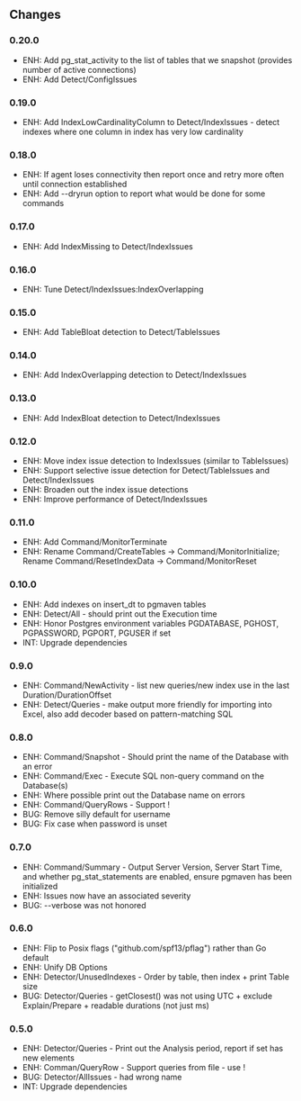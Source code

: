 
## Changes ##

### 0.20.0
 - ENH: Add pg_stat_activity to the list of tables that we snapshot (provides number of active connections)
 - ENH: Add Detect/ConfigIssues

### 0.19.0
 - ENH: Add IndexLowCardinalityColumn to Detect/IndexIssues - detect indexes where one column in index has very low cardinality

### 0.18.0
 - ENH: If agent loses connectivity then report once and retry more often until connection established
 - ENH: Add --dryrun option to report what would be done for some commands

### 0.17.0
 - ENH: Add IndexMissing to Detect/IndexIssues

### 0.16.0
 - ENH: Tune Detect/IndexIssues:IndexOverlapping

### 0.15.0
 - ENH: Add TableBloat detection to Detect/TableIssues

### 0.14.0
 - ENH: Add IndexOverlapping detection to Detect/IndexIssues

### 0.13.0
 - ENH: Add IndexBloat detection to Detect/IndexIssues

### 0.12.0
 - ENH: Move index issue detection to IndexIssues (similar to TableIssues)
 - ENH: Support selective issue detection for Detect/TableIssues and Detect/IndexIssues
 - ENH: Broaden out the index issue detections
 - ENH: Improve performance of Detect/IndexIssues

### 0.11.0
 - ENH: Add Command/MonitorTerminate
 - ENH: Rename Command/CreateTables -> Command/MonitorInitialize; Rename Command/ResetIndexData -> Command/MonitorReset

### 0.10.0
 - ENH: Add indexes on insert_dt to pgmaven tables
 - ENH: Detect/All - should print out the Execution time
 - ENH: Honor Postgres environment variables PGDATABASE, PGHOST, PGPASSWORD, PGPORT, PGUSER if set
 - INT: Upgrade dependencies

### 0.9.0
 - ENH: Command/NewActivity - list new queries/new index use in the last Duration/DurationOffset
 - ENH: Detect/Queries - make output more friendly for importing into Excel, also add decoder based on pattern-matching SQL

### 0.8.0
 - ENH: Command/Snapshot - Should print the name of the Database with an error
 - ENH: Command/Exec - Execute SQL non-query command on the Database(s)
 - ENH: Where possible print out the Database name on errors
 - ENH: Command/QueryRows - Support !<filename>
 - BUG: Remove silly default for username
 - BUG: Fix case when password is unset


### 0.7.0
 - ENH: Command/Summary - Output Server Version, Server Start Time, and whether pg_stat_statements are enabled, ensure pgmaven has been initialized
 - ENH: Issues now have an associated severity
 - BUG: --verbose was not honored

### 0.6.0
 - ENH: Flip to Posix flags ("github.com/spf13/pflag") rather than Go default
 - ENH: Unify DB Options
 - ENH: Detector/UnusedIndexes - Order by table, then index + print Table size
 - BUG: Detector/Queries - getClosest() was not using UTC + exclude Explain/Prepare + readable durations (not just ms)

### 0.5.0
 - ENH: Detector/Queries - Print out the Analysis period, report if set has new elements
 - ENH: Comman/QueryRow - Support queries from file - use !
 - BUG: Detector/AllIssues - had wrong name
 - INT: Upgrade dependencies
